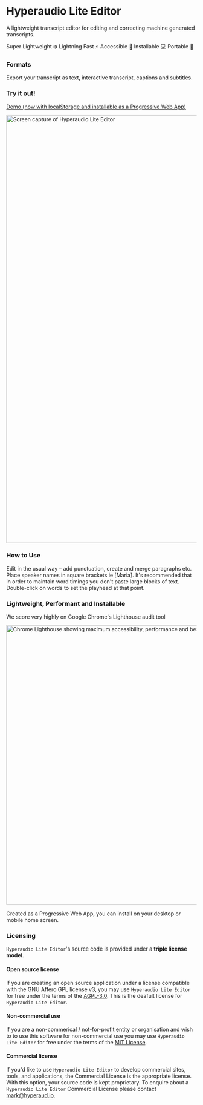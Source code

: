 
# Hyperaudio Lite Editor
A lightweight transcript editor for editing and correcting machine generated transcripts.

Super Lightweight :snowflake: 
Lightning Fast :zap: 
Accessible :couple_with_heart: 
Installable :computer: 
Portable :iphone: 

### Formats

Export your transcript as text, interactive transcript, captions and subtitles.

### Try it out!

[Demo (now with localStorage and installable as a Progressive Web App)](https://hyperaudio.github.io/hyperaudio-lite-editor/index.html)

[<img width="1130" alt="Screen capture of Hyperaudio Lite Editor" src="https://user-images.githubusercontent.com/208756/232547062-c118f610-8f22-4273-899a-f089604ac479.png">](https://hyperaudio.github.io/hyperaudio-lite-editor/index.html)


### How to Use

Edit in the usual way – add punctuation, create and merge paragraphs etc. Place speaker names in square brackets ie [Maria]. It's recommended that in order to maintain word timings you don't paste large blocks of text.  Double-click on words to set the playhead at that point.

### Lightweight, Performant and Installable

We score very highly on Google Chrome's Lighthouse audit tool

<img width="739" alt="Chrome Lighthouse showing maximum accessibility, performance and best practice scores" src="https://user-images.githubusercontent.com/208756/232544023-a3f29e3b-5238-4c06-8404-27ab008012a2.png">

Created as a Progressive Web App, you can install on your desktop or mobile home screen.


### Licensing

`Hyperaudio Lite Editor`'s source code is provided under a **triple license model**.

#### Open source license

If you are creating an open source application under a license compatible with the GNU Affero GPL license v3, you may use `Hyperaudio Lite Editor` for free under the terms of the [AGPL-3.0](./LICENSE). This is the deafult license for `Hyperaudio Lite Editor`.

#### Non-commercial use

If you are a non-commerical / not-for-profit entity or organisation and wish to to use this software for non-commercial use you may use `Hyperaudio Lite Editor` for free under the terms of the [MIT License](/.LICENSE-MIT).

#### Commercial license

If you'd like to use `Hyperaudio Lite Editor` to develop commercial sites, tools, and applications, the Commercial License is the appropriate license. With this option, your source code is kept proprietary. To enquire about a `Hyperaudio Lite Editor` Commercial License please contact [mark@hyperaud.io](mailto:mark@hyperaud.io).
